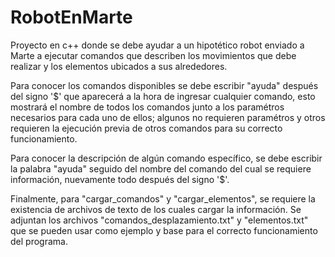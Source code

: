 # RobotEnMarte
Proyecto en c++ donde se debe ayudar a un hipotético robot enviado a Marte a ejecutar comandos que describen los movimientos que debe realizar y los elementos ubicados a sus alrededores.

Para conocer los comandos disponibles se debe escribir "ayuda" después del signo '$' que aparecerá a la hora de ingresar cualquier comando, esto mostrará el nombre de todos los comandos junto a los paramétros necesarios para cada uno de ellos; algunos no requieren paramétros y otros requieren la ejecución previa de otros comandos para su correcto funcionamiento.

Para conocer la descripción de algún comando específico, se debe escribir la palabra "ayuda" seguido del nombre del comando del cual se requiere información, nuevamente todo después del signo '$'.

Finalmente, para "cargar_comandos" y "cargar_elementos", se requiere la existencia de archivos de texto de los cuales cargar la información. Se adjuntan los archivos "comandos_desplazamiento.txt" y "elementos.txt" que se pueden usar como ejemplo y base para el correcto funcionamiento del programa.

